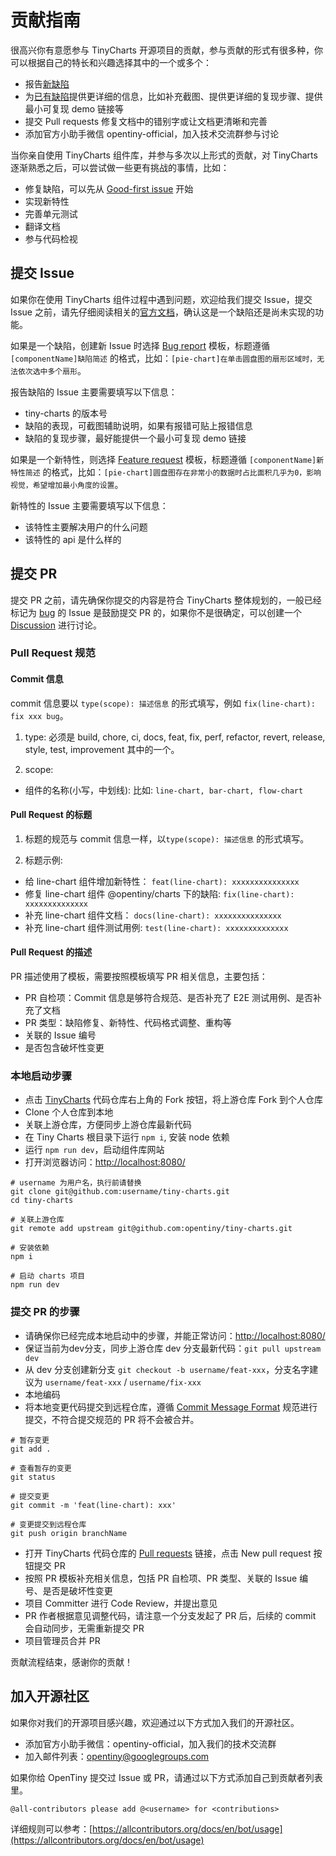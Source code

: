 # 贡献指南

很高兴你有意愿参与 TinyCharts 开源项目的贡献，参与贡献的形式有很多种，你可以根据自己的特长和兴趣选择其中的一个或多个：

- 报告[新缺陷](https://github.com/opentiny/tiny-charts/issues/new?template=bug-report.yml)
- 为[已有缺陷](https://github.com/opentiny/tiny-charts/labels/bug)提供更详细的信息，比如补充截图、提供更详细的复现步骤、提供最小可复现 demo 链接等
- 提交 Pull requests 修复文档中的错别字或让文档更清晰和完善
- 添加官方小助手微信 opentiny-official，加入技术交流群参与讨论

当你亲自使用 TinyCharts 组件库，并参与多次以上形式的贡献，对 TinyCharts 逐渐熟悉之后，可以尝试做一些更有挑战的事情，比如：

- 修复缺陷，可以先从 [Good-first issue](https://github.com/opentiny/tiny-charts/labels/good%20first%20issue) 开始
- 实现新特性
- 完善单元测试
- 翻译文档
- 参与代码检视

## 提交 Issue

如果你在使用 TinyCharts 组件过程中遇到问题，欢迎给我们提交 Issue，提交 Issue 之前，请先仔细阅读相关的[官方文档](https://opentiny.design)，确认这是一个缺陷还是尚未实现的功能。

如果是一个缺陷，创建新 Issue 时选择 [Bug report](https://github.com/opentiny/tiny-charts/issues/new?template=bug-report.yml) 模板，标题遵循 `[componentName]缺陷简述` 的格式，比如：`[pie-chart]在单击圆盘图的扇形区域时，无法依次选中多个扇形`。

报告缺陷的 Issue 主要需要填写以下信息：

- tiny-charts 的版本号
- 缺陷的表现，可截图辅助说明，如果有报错可贴上报错信息
- 缺陷的复现步骤，最好能提供一个最小可复现 demo 链接

如果是一个新特性，则选择 [Feature request](https://github.com/opentiny/tiny-charts/issues/new?template=feature-request.yml) 模板，标题遵循 `[componentName]新特性简述` 的格式，比如：`[pie-chart]圆盘图存在非常小的数据时占比面积几乎为0，影响视觉，希望增加最小角度的设置`。

新特性的 Issue 主要需要填写以下信息：

- 该特性主要解决用户的什么问题
- 该特性的 api 是什么样的

## 提交 PR

提交 PR 之前，请先确保你提交的内容是符合 TinyCharts 整体规划的，一般已经标记为 [bug](https://github.com/opentiny/tiny-charts/labels/bug) 的 Issue 是鼓励提交 PR 的，如果你不是很确定，可以创建一个 [Discussion](https://github.com/opentiny/tiny-charts/discussions) 进行讨论。

### Pull Request 规范

#### Commit 信息

commit 信息要以 `type(scope): 描述信息` 的形式填写，例如 `fix(line-chart): fix xxx bug`。

1. type: 必须是 build, chore, ci, docs, feat, fix, perf, refactor, revert, release, style, test, improvement 其中的一个。

2. scope:

- 组件的名称(小写，中划线): 比如: `line-chart, bar-chart, flow-chart`

#### Pull Request 的标题

1. 标题的规范与 commit 信息一样，以`type(scope): 描述信息` 的形式填写。

2. 标题示例:

- 给 line-chart 组件增加新特性： `feat(line-chart): xxxxxxxxxxxxxxx`
- 修复 line-chart 组件 @opentiny/charts 下的缺陷: `fix(line-chart): xxxxxxxxxxxxxx`
- 补充 line-chart 组件文档： `docs(line-chart): xxxxxxxxxxxxxxx`
- 补充 line-chart 组件测试用例: `test(line-chart): xxxxxxxxxxxxxx`

#### Pull Request 的描述

PR 描述使用了模板，需要按照模板填写 PR 相关信息，主要包括：

- PR 自检项：Commit 信息是够符合规范、是否补充了 E2E 测试用例、是否补充了文档
- PR 类型：缺陷修复、新特性、代码格式调整、重构等
- 关联的 Issue 编号
- 是否包含破坏性变更

### 本地启动步骤

- 点击 [TinyCharts](https://github.com/opentiny/tiny-charts) 代码仓库右上角的 Fork 按钮，将上游仓库 Fork 到个人仓库
- Clone 个人仓库到本地
- 关联上游仓库，方便同步上游仓库最新代码
- 在 Tiny Charts 根目录下运行 `npm i`, 安装 node 依赖
- 运行 `npm run dev`，启动组件库网站
- 打开浏览器访问：[http://localhost:8080/](http://localhost:8080/)

```shell
# username 为用户名，执行前请替换
git clone git@github.com:username/tiny-charts.git
cd tiny-charts

# 关联上游仓库
git remote add upstream git@github.com:opentiny/tiny-charts.git

# 安装依赖
npm i

# 启动 charts 项目
npm run dev
```

### 提交 PR 的步骤

- 请确保你已经完成本地启动中的步骤，并能正常访问：[http://localhost:8080/](http://localhost:8080/)
- 保证当前为dev分支，同步上游仓库 dev 分支最新代码：`git pull upstream dev`
- 从 dev 分支创建新分支 `git checkout -b username/feat-xxx`，分支名字建议为 `username/feat-xxx` / `username/fix-xxx`
- 本地编码
- 将本地变更代码提交到远程仓库，遵循 [Commit Message Format](https://www.conventionalcommits.org/zh-hans/v1.0.0/) 规范进行提交，不符合提交规范的 PR 将不会被合并。
```shell
# 暂存变更
git add .

# 查看暂存的变更
git status

# 提交变更
git commit -m 'feat(line-chart): xxx'

# 变更提交到远程仓库
git push origin branchName
``` 
- 打开 TinyCharts 代码仓库的 [Pull requests](https://github.com/opentiny/tiny-charts/pulls) 链接，点击 New pull request 按钮提交 PR
- 按照 PR 模板补充相关信息，包括 PR 自检项、PR 类型、关联的 Issue 编号、是否是破坏性变更
- 项目 Committer 进行 Code Review，并提出意见
- PR 作者根据意见调整代码，请注意一个分支发起了 PR 后，后续的 commit 会自动同步，无需重新提交 PR
- 项目管理员合并 PR

贡献流程结束，感谢你的贡献！

## 加入开源社区

如果你对我们的开源项目感兴趣，欢迎通过以下方式加入我们的开源社区。

- 添加官方小助手微信：opentiny-official，加入我们的技术交流群
- 加入邮件列表：<opentiny@googlegroups.com>

如果你给 OpenTiny 提交过 Issue 或 PR，请通过以下方式添加自己到贡献者列表里。

```
@all-contributors please add @<username> for <contributions>
```

详细规则可以参考：[https://allcontributors.org/docs/en/bot/usage](https://allcontributors.org/docs/en/bot/usage)
